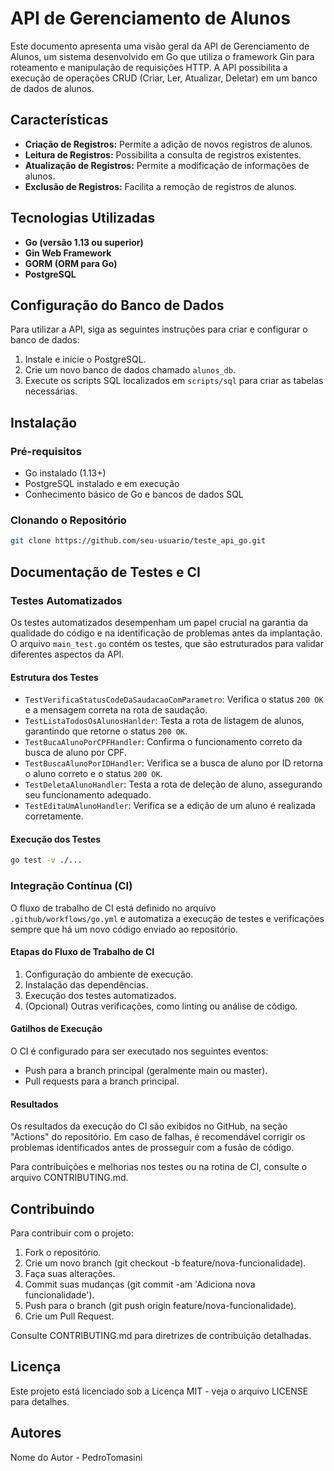 # API de Gerenciamento de Alunos

Este documento apresenta uma visão geral da API de Gerenciamento de Alunos, um sistema desenvolvido em Go que utiliza o framework Gin para roteamento e manipulação de requisições HTTP. A API possibilita a execução de operações CRUD (Criar, Ler, Atualizar, Deletar) em um banco de dados de alunos.

## Características

- **Criação de Registros:** Permite a adição de novos registros de alunos.
- **Leitura de Registros:** Possibilita a consulta de registros existentes.
- **Atualização de Registros:** Permite a modificação de informações de alunos.
- **Exclusão de Registros:** Facilita a remoção de registros de alunos.

## Tecnologias Utilizadas

- **Go (versão 1.13 ou superior)**
- **Gin Web Framework**
- **GORM (ORM para Go)**
- **PostgreSQL**

## Configuração do Banco de Dados

Para utilizar a API, siga as seguintes instruções para criar e configurar o banco de dados:

1. Instale e inicie o PostgreSQL.
2. Crie um novo banco de dados chamado `alunos_db`.
3. Execute os scripts SQL localizados em `scripts/sql` para criar as tabelas necessárias.

## Instalação

### Pré-requisitos

- Go instalado (1.13+)
- PostgreSQL instalado e em execução
- Conhecimento básico de Go e bancos de dados SQL

### Clonando o Repositório

```bash
git clone https://github.com/seu-usuario/teste_api_go.git
```

## Documentação de Testes e CI

### Testes Automatizados

Os testes automatizados desempenham um papel crucial na garantia da qualidade do código e na identificação de problemas antes da implantação. O arquivo `main_test.go` contém os testes, que são estruturados para validar diferentes aspectos da API.

#### Estrutura dos Testes

- `TestVerificaStatusCodeDaSaudacaoComParametro`: Verifica o status `200 OK` e a mensagem correta na rota de saudação.
- `TestListaTodosOsAlunosHanlder`: Testa a rota de listagem de alunos, garantindo que retorne o status `200 OK`.
- `TestBucaAlunoPorCPFHandler`: Confirma o funcionamento correto da busca de aluno por CPF.
- `TestBuscaAlunoPorIDHandler`: Verifica se a busca de aluno por ID retorna o aluno correto e o status `200 OK`.
- `TestDeletaAlunoHandler`: Testa a rota de deleção de aluno, assegurando seu funcionamento adequado.
- `TestEditaUmAlunoHandler`: Verifica se a edição de um aluno é realizada corretamente.

#### Execução dos Testes

```bash
go test -v ./...
```

### Integração Contínua (CI)

O fluxo de trabalho de CI está definido no arquivo `.github/workflows/go.yml` e automatiza a execução de testes e verificações sempre que há um novo código enviado ao repositório.

#### Etapas do Fluxo de Trabalho de CI

1. Configuração do ambiente de execução.
2. Instalação das dependências.
3. Execução dos testes automatizados.
4. (Opcional) Outras verificações, como linting ou análise de código.

#### Gatilhos de Execução

O CI é configurado para ser executado nos seguintes eventos:

- Push para a branch principal (geralmente main ou master).
- Pull requests para a branch principal.

#### Resultados

Os resultados da execução do CI são exibidos no GitHub, na seção "Actions" do repositório. Em caso de falhas, é recomendável corrigir os problemas identificados antes de prosseguir com a fusão de código.

Para contribuições e melhorias nos testes ou na rotina de CI, consulte o arquivo CONTRIBUTING.md.

## Contribuindo

Para contribuir com o projeto:

1. Fork o repositório.
2. Crie um novo branch (git checkout -b feature/nova-funcionalidade).
3. Faça suas alterações.
4. Commit suas mudanças (git commit -am 'Adiciona nova funcionalidade').
5. Push para o branch (git push origin feature/nova-funcionalidade).
6. Crie um Pull Request.

Consulte CONTRIBUTING.md para diretrizes de contribuição detalhadas.

## Licença

Este projeto está licenciado sob a Licença MIT - veja o arquivo LICENSE para detalhes.

## Autores

Nome do Autor - PedroTomasini

